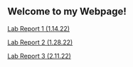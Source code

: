 ## Welcome to my Webpage!

[Lab Report 1 (1.14.22)](https://charles-lau2021.github.io/cse15l-lab-reports/lab-report-1-week-2.html)

[Lab Report 2 (1.28.22)](https://charles-lau2021.github.io/cse15l-lab-reports/lab-report-2-week-4.html)

[Lab Report 3 (2.11.22)](https://charles-lau2021.github.io/cse15l-lab-reports/lab-report-3-week-6.html)
